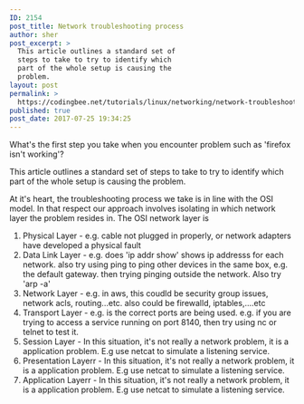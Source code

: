 ```yaml
---
ID: 2154
post_title: Network troubleshooting process
author: sher
post_excerpt: >
  This article outlines a standard set of
  steps to take to try to identify which
  part of the whole setup is causing the
  problem.
layout: post
permalink: >
  https://codingbee.net/tutorials/linux/networking/network-troubleshooting-process
published: true
post_date: 2017-07-25 19:34:25
---
```

What's the first step you take when you encounter problem such as 'firefox isn't working'?

This article outlines a standard set of steps to take to try to identify which part of the whole setup is causing the problem.

At it's heart, the troubleshooting process we take is in line with the OSI model. In that respect our approach involves isolating in which network layer the problem resides in. The OSI network layer is
<ol>
 	<li>Physical Layer - e.g. cable not plugged in properly, or network adapters have developed a physical fault</li>
 	<li>Data Link Layer - e.g. does 'ip addr show' shows ip addresss for each network. also try using ping to ping other devices in the same box, e.g. the default gateway. then trying pinging outside the network. Also try 'arp -a'</li>
 	<li>Network Layer - e.g. in aws, this coudld be security group issues, network acls, routing...etc. also could be firewalld, iptables,....etc</li>
 	<li>Transport Layer - e.g. is the correct ports are being used. e.g. if you are trying to access a service running on port 8140,
 then try using nc or telnet to test it.</li>
 	<li>Session Layer - In this situation, it's not really a network problem, it is a application problem. E.g use netcat to simulate a listening service.</li>
 	<li>Presentation Layerr - In this situation, it's not really a network problem, it is a application problem. E.g use netcat to simulate a listening service.</li>
 	<li>Application Layerr - In this situation, it's not really a network problem, it is a application problem. E.g use netcat to simulate a listening service.</li>
</ol>
